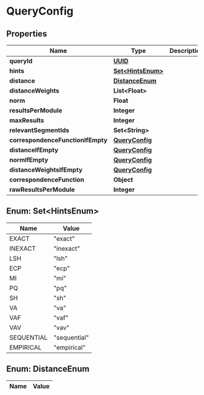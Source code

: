 

# QueryConfig

## Properties

Name | Type | Description | Notes
------------ | ------------- | ------------- | -------------
**queryId** | [**UUID**](UUID.md) |  |  [optional]
**hints** | [**Set&lt;HintsEnum&gt;**](#Set&lt;HintsEnum&gt;) |  |  [optional]
**distance** | [**DistanceEnum**](#DistanceEnum) |  |  [optional]
**distanceWeights** | **List&lt;Float&gt;** |  |  [optional]
**norm** | **Float** |  |  [optional]
**resultsPerModule** | **Integer** |  |  [optional]
**maxResults** | **Integer** |  |  [optional]
**relevantSegmentIds** | **Set&lt;String&gt;** |  |  [optional]
**correspondenceFunctionIfEmpty** | [**QueryConfig**](QueryConfig.md) |  |  [optional]
**distanceIfEmpty** | [**QueryConfig**](QueryConfig.md) |  |  [optional]
**normIfEmpty** | [**QueryConfig**](QueryConfig.md) |  |  [optional]
**distanceWeightsIfEmpty** | [**QueryConfig**](QueryConfig.md) |  |  [optional]
**correspondenceFunction** | **Object** |  |  [optional]
**rawResultsPerModule** | **Integer** |  |  [optional]


## Enum: Set&lt;HintsEnum&gt;

Name | Value
---- | -----
EXACT | &quot;exact&quot;
INEXACT | &quot;inexact&quot;
LSH | &quot;lsh&quot;
ECP | &quot;ecp&quot;
MI | &quot;mi&quot;
PQ | &quot;pq&quot;
SH | &quot;sh&quot;
VA | &quot;va&quot;
VAF | &quot;vaf&quot;
VAV | &quot;vav&quot;
SEQUENTIAL | &quot;sequential&quot;
EMPIRICAL | &quot;empirical&quot;


## Enum: DistanceEnum

Name | Value
---- | -----




